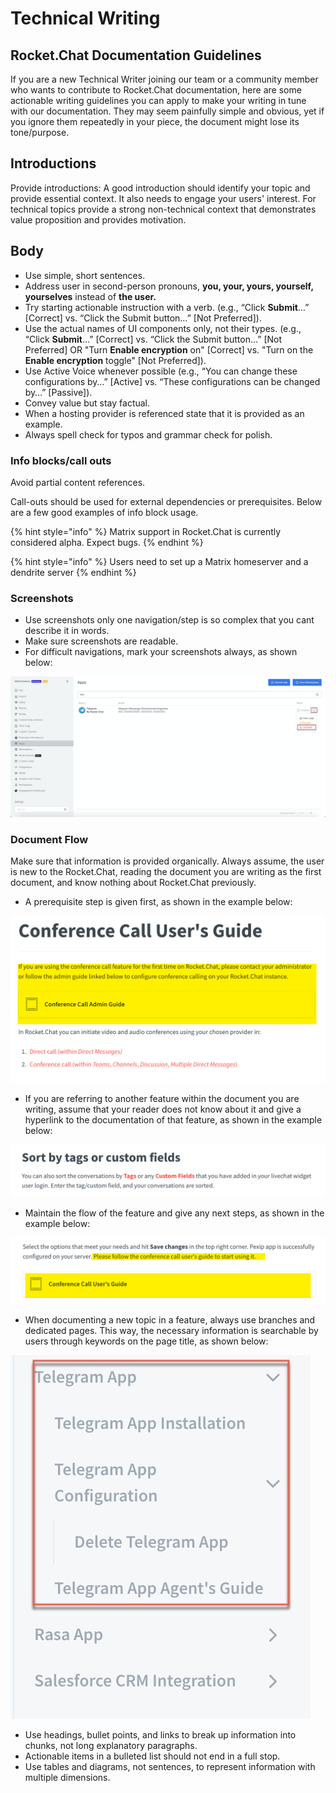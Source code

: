 # Technical Writing

## **Rocket.Chat Documentation Guidelines**

If you are a new Technical Writer joining our team or a community member who wants to contribute to Rocket.Chat documentation, here are some actionable writing guidelines you can apply to make your writing in tune with our documentation. They may seem painfully simple and obvious, yet if you ignore them repeatedly in your piece, the document might lose its tone/purpose.

## **Introductions**

Provide introductions: A good introduction should identify your topic and provide essential context. It also needs to engage your users' interest. For technical topics provide a strong non-technical context that demonstrates value proposition and provides motivation.&#x20;

## **Body**

* Use simple, short sentences.
* Address user in second-person pronouns, **you, your, yours, yourself, yourselves** instead of **the user.**
* Try starting actionable instruction with a verb. (e.g., “Click **Submit**…” \[Correct] vs. “Click the Submit button…” \[Not Preferred]).
* Use the actual names of UI components only, not their types. (e.g., “Click **Submit**…” \[Correct] vs. “Click the Submit button…” \[Not Preferred] OR "Turn **Enable encryption** on" \[Correct] vs. "Turn on the **Enable encryption** toggle" \[Not Preferred]).
* Use Active Voice whenever possible (e.g., “You can change these configurations by…” \[Active] vs. “These configurations can be changed by…” \[Passive]).
* Convey value but stay factual.
* When a hosting provider is referenced state that it is provided as an example.
* Always spell check for typos and grammar check for polish.

### Info blocks/call outs

Avoid partial content references.

Call-outs should be used for external dependencies or prerequisites. Below are a few good examples of info block usage.&#x20;

{% hint style="info" %}
Matrix support in Rocket.Chat is currently considered alpha. Expect bugs.
{% endhint %}

{% hint style="info" %}
Users need to set up a Matrix homeserver and a dendrite server
{% endhint %}

### Screenshots

* Use screenshots only one navigation/step is so complex that you cant describe it in words.
* Make sure screenshots are readable.
* For difficult navigations, mark your screenshots always, as shown below:

![Marked screenshot](<../../../.gitbook/assets/image (24).png>)

### Document Flow

Make sure that information is provided organically. Always assume, the user is new to the Rocket.Chat, reading the document you are writing as the first document, and know nothing about Rocket.Chat previously.&#x20;

* A prerequisite step is given first, as shown in the example below:

![Prerequisite step](<../../../.gitbook/assets/image (34).png>)

* If you are referring to another feature within the document you are writing, assume that your reader does not know about it and give a hyperlink to the documentation of that feature, as shown in the example below:

![](<../../../.gitbook/assets/image (35).png>)

* Maintain the flow of the feature and give any next steps, as shown in the example below:

![Next step](<../../../.gitbook/assets/image (29).png>)

* When documenting a new topic in a feature, always use branches and dedicated pages. This way, the necessary information is searchable by users through keywords on the page title, as shown below:

![](<../../../.gitbook/assets/image (23).png>)

* Use headings, bullet points, and links to break up information into chunks, not long explanatory paragraphs.
* Actionable items in a bulleted list should not end in a full stop.
* Use tables and diagrams, not sentences, to represent information with multiple dimensions.
